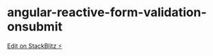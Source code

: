 # angular-reactive-form-validation-onsubmit

[Edit on StackBlitz ⚡️](https://stackblitz.com/edit/angular-reactive-form-validation-onsubmit)